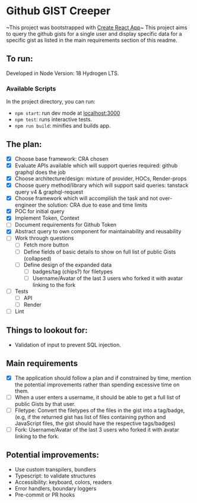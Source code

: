 # Github GIST Creeper
~This project was bootstrapped with [Create React App](https://github.com/facebook/create-react-app)~
This project aims to query the github gists for a single user and display specific data for a specific gist as listed in the main requirements section of this readme.


## To run:
Developed in Node Version: 18 Hydrogen LTS.


### Available Scripts

In the project directory, you can run:

- `npm start`: run dev mode at  [localhost:3000](localhost:3000)
- `npm test`: runs interactive tests.
- `npm run build`: minifies and builds app.



## The plan:
- [X] Choose base framework: CRA chosen
- [X] Evaluate APIs available which will support queries required: github graphql does the job
- [X] Choose architecture/design: mixture of provider, HOCs, Render-props
- [X] Choose query method/library which will support said queries: tanstack query v4 & graphql-request
- [X] Choose framework which will  accomplish the task and not over-engineer the solution: CRA due to ease and time limits
- [X] POC for initial query
- [X] Implement Token, Context
- [ ] Document requirements for Github Token
- [X] Abstract query to own component for maintainability and reusability
- [ ] Work through questions
  - [ ] Fetch more button
  - [ ] Define fields of basic details to show on full list of public Gists (collapsed)
  - [ ] Define design of the expanded data
      - [ ] badges/tag (chips?) for filetypes
      - [ ] Username/Avatar of the last 3 users who forked it with avatar linking to the fork
- [ ] Tests
  - [ ] API
  - [ ] Render
- [ ] Lint

## Things to lookout for:
- Validation of input to prevent SQL injection.

## Main requirements
- [X] The application should follow a plan and if constrained by time, mention the potential improvements rather than spending excessive time on them. 
- [ ] When a user enters a username, it should be able to get a full list of public Gists by that user.
- [ ] Filetype: Convert the filetypes of the files in the gist into a tag/badge,(e.g, if the returned gist has list of files containing python and JavaScript files, the gist should have the respective tags/badges)
- [ ] Fork: Username/Avatar of the last 3 users who forked it with avatar linking to the fork.

## Potential improvements:
- Use custom transpilers, bundlers
- Typescript: to validate structures
- Accessibility: keyboard, colors, readers
- Error handlers, boundary loggers
- Pre-commit or PR hooks

